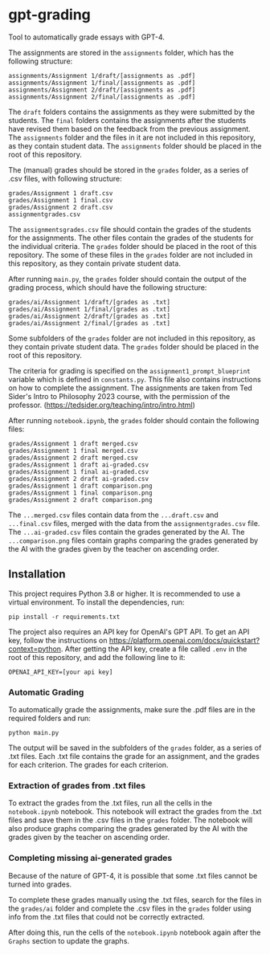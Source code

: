 # gpt-grading

Tool to automatically grade essays with GPT-4.

The assignments are stored in the `assignments` folder, which has the following structure:

```
assignments/Assignment 1/draft/[assignments as .pdf]
assignments/Assignment 1/final/[assignments as .pdf]
assignments/Assignment 2/draft/[assignments as .pdf]
assignments/Assignment 2/final/[assignments as .pdf]
```

The `draft` folders contains the assignments as they were submitted by the students. The `final` folders contains the assignments after the students have revised them based on the feedback from the previous assignment. The `assignments` folder and the files in it are not included in this repository, as they contain student data. The `assignments` folder should be placed in the root of this repository.

The (manual) grades should be stored in the `grades` folder, as a series of .csv files, with following structure:

```
grades/Assignment 1 draft.csv
grades/Assignment 1 final.csv
grades/Assignment 2 draft.csv
assignmentgrades.csv
```

The `assignmentsgrades.csv` file should contain the grades of the students for the assignments. The other files contain the grades of the students for the individual criteria. The `grades` folder should be placed in the root of this repository. The some of these files in the `grades` folder are not included in this repository, as they contain private student data.

After running `main.py`, the `grades` folder should contain the output of the grading process, which should have the following structure:

```
grades/ai/Assignment 1/draft/[grades as .txt]
grades/ai/Assignment 1/final/[grades as .txt]
grades/ai/Assignment 2/draft/[grades as .txt]
grades/ai/Assignment 2/final/[grades as .txt]
```

Some subfolders of the `grades` folder are not included in this repository, as they contain private student data. The `grades` folder should be placed in the root of this repository.

The criteria for grading is specified on the `assignment1_prompt_blueprint` variable which is defined in `constants.py`. This file also contains instructions on how to complete the assignment. The assignments are taken from Ted Sider's Intro to Philosophy 2023 course, with the permission of the professor. (https://tedsider.org/teaching/intro/intro.html)

After running `notebook.ipynb`, the `grades` folder should contain the following files:

```
grades/Assignment 1 draft merged.csv
grades/Assignment 1 final merged.csv
grades/Assignment 2 draft merged.csv
grades/Assignment 1 draft ai-graded.csv
grades/Assignment 1 final ai-graded.csv
grades/Assignment 2 draft ai-graded.csv
grades/Assignment 1 draft comparison.png
grades/Assignment 1 final comparison.png
grades/Assignment 2 draft comparison.png
```

The `...merged.csv` files contain data from the `...draft.csv` and `...final.csv` files, merged with the data from the `assignmentgrades.csv` file. The `...ai-graded.csv` files contain the grades generated by the AI. The `...comparison.png` files contain graphs comparing the grades generated by the AI with the grades given by the teacher on ascending order.

## Installation

This project requires Python 3.8 or higher. It is recommended to use a virtual environment. To install the dependencies, run:

```pip install -r requirements.txt```

The project also requires an API key for OpenAI's GPT API. To get an API key, follow the instructions on https://platform.openai.com/docs/quickstart?context=python. After getting the API key, create a file called `.env` in the root of this repository, and add the following line to it:

```OPENAI_API_KEY=[your api key]```

### Automatic Grading

To automatically grade the assignments, make sure the .pdf files are in the required folders and run:

```python main.py```

The output will be saved in the subfolders of the `grades` folder, as a series of .txt files. Each .txt file contains the grade for an assignment, and the grades for each criterion. The grades for each criterion.

### Extraction of grades from .txt files

To extract the grades from the .txt files, run all the cells in the `notebook.ipynb` notebook. This notebook will extract the grades from the .txt files and save them in the .csv files in the `grades` folder. The notebook will also produce graphs comparing the grades generated by the AI with the grades given by the teacher on ascending order.

### Completing missing ai-generated grades

Because of the nature of GPT-4, it is possible that some .txt files cannot be turned into grades.

To complete these grades manually using the .txt files, search for the files in the `grades/ai` folder and complete the .csv files in the `grades` folder using info from the .txt files that could not be correctly extracted.

After doing this, run the cells of the `notebook.ipynb` notebook again after the `Graphs` section to update the graphs.